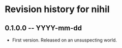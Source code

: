 # Revision history for nihil

## 0.1.0.0 -- YYYY-mm-dd

* First version. Released on an unsuspecting world.
